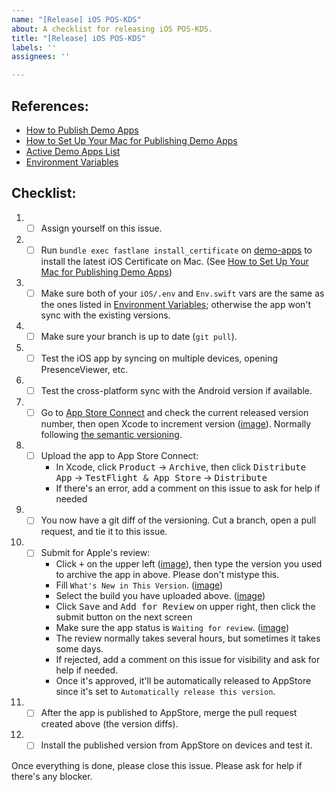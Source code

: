 ```yaml
---
name: "[Release] iOS POS-KDS"
about: A checklist for releasing iOS POS-KDS.
title: "[Release] iOS POS-KDS"
labels: ''
assignees: ''

---
```


## References:
- [How to Publish Demo Apps](https://www.notion.so/getditto/How-to-Publish-Demo-Apps-4f00f8e544ac4402a4c450c0bf48649d)
- [How to Set Up Your Mac for Publishing Demo Apps](https://www.notion.so/getditto/How-to-Set-Up-Your-Mac-for-Publishing-Demo-Apps-aa53e4a74f1c44d3a1f8c26e708bd904)
- [Active Demo Apps List](https://www.notion.so/getditto/Active-Demo-Apps-List-60ccd64acbb74430b7f0d4db83bd412e)
- [Environment Variables](https://www.notion.so/getditto/Environment-Variables-78261e05a2b44a299ee388f06e9ff86a)

## Checklist:
1. - [ ] Assign yourself on this issue.
1. - [ ] Run `bundle exec fastlane install_certificate` on [demo-apps](https://github.com/getditto/demo-apps) to install the latest iOS Certificate on Mac. (See [How to Set Up Your Mac for Publishing Demo Apps](https://www.notion.so/getditto/How-to-Set-Up-Your-Mac-for-Publishing-Demo-Apps-aa53e4a74f1c44d3a1f8c26e708bd904))
1. - [ ] Make sure both of your `iOS/.env` and `Env.swift` vars are the same as the ones listed in [Environment Variables](https://www.notion.so/getditto/Environment-Variables-78261e05a2b44a299ee388f06e9ff86a?pvs=4#a58f3b4028cc42379e709d7b862bda6f); otherwise the app won't sync with the existing versions.
1. - [ ] Make sure your branch is up to date (`git pull`).
1. - [ ] Test the iOS app by syncing on multiple devices, opening PresenceViewer, etc.
1. - [ ] Test the cross-platform sync with the Android version if available.
1. - [ ] Go to [App Store Connect](https://appstoreconnect.apple.com/apps/6449074700/appstore/ios/version/deliverable) and check the current released version number, then open Xcode to increment version ([image](https://github.com/getditto/demoapp-inventory/assets/26117257/df1226f1-c0e8-4dfe-970e-c6da46fa6a11)). Normally following [the semantic versioning](https://semver.org/).
1. - [ ] Upload the app to App Store Connect:
        - In Xcode, click <kbd>Product</kbd> → <kbd>Archive</kbd>, then click <kbd>Distribute App</kbd> → <kbd>TestFlight & App Store</kbd> → <kbd>Distribute</kbd>
        - If there's an error, add a comment on this issue to ask for help if needed
1. - [ ] You now have a git diff of the versioning. Cut a branch, open a pull request, and tie it to this issue.
1. - [ ] Submit for Apple's review:
      - Click <kbd>+</kbd> on the upper left ([image](https://github.com/getditto/demoapp-inventory/assets/26117257/4f30f1a4-4fd9-466c-b5b6-6a8c8bd74ece)), then type the version you used to archive the app in above. Please don't mistype this.
      - Fill `What's New in This Version`. ([image](https://github.com/getditto/demoapp-inventory/assets/26117257/c2687a73-0b4a-45e1-9785-8f186af61b65))
      - Select the build you have uploaded above. ([image](https://github.com/getditto/demoapp-inventory/assets/26117257/f872d4ea-1eb0-42a5-af81-32567e16bb9e))
      - Click <kbd>Save</kbd> and <kbd>Add for Review</kbd> on upper right, then click the submit button on the next screen
      - Make sure the app status is `Waiting for review`. ([image](https://github.com/getditto/demoapp-inventory/assets/26117257/8825e8f5-c156-4bbc-aedb-73f85e126543))
      - The review normally takes several hours, but sometimes it takes some days.
      - If rejected, add a comment on this issue for visibility and ask for help if needed.
      - Once it's approved, it'll be automatically released to AppStore since it's set to `Automatically release this version`.
1. - [ ] After the app is published to AppStore, merge the pull request created above (the version diffs).
1. - [ ] Install the published version from AppStore on devices and test it.

Once everything is done, please close this issue.
Please ask for help if there's any blocker.
